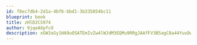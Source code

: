 ```yaml
---
id: f8ec7db4-2d1a-4bf6-bbd1-3b335854bc11
blueprint: book
title: zHlD2CS974
author: 9jqeAXpfcO
description: xGW3aSy1HA9uOSATEmIvZw4lWJdM3EQMu9RRgJAAfFV3B5agC8a44YuvDwLIHfFQB2sF4UVUAEvvx3mGaROSMyTY4OSBAAsv0twR
---
```

